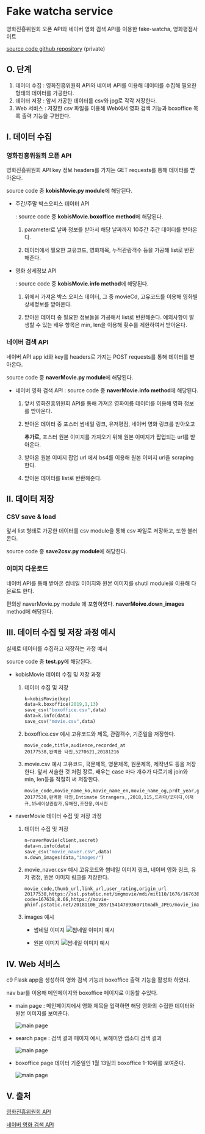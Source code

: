 # Fake watcha service

영화진흥위원회 오픈 API와 네이버 영화 검색 API를 이용한 fake-watcha, 영화평점사이트

[source code github repository](https://github.com/jiwookseo/fake_watcha) (private)



## O. 단계

1. 데이터 수집
   : 영화진흥위원회 API와 네이버 API를 이용해 데이터를 수집해 필요한 형태의 데이터를 가공한다.
2. 데이터 저장
   : 앞서 가공한 데이터를 csv와 jpg로 각각 저장한다.
3. Web 서비스
   : 저장한 csv 파일을 이용해 Web에서 영화 검색 기능과 boxoffice 목록 출력 기능을 구현한다.



## I. 데이터 수집

### 영화진흥위원회 오픈 API

영화진흥위원회 API key 정보 headers를 가지는 GET requests를 통해 데이터를 받아온다.

source code 중 **kobisMovie.py module**에 해당된다.

* 주간/주말 박스오피스 데이터 API

   : source code 중 **kobisMovie.boxoffice method**에 해당된다.

   1. parameter로 날짜 정보를 받아서 해당 날짜까지 10주간 주간 데이터를 받아온다.

   2. 데이터에서 필요한 고유코드, 영화제목, 누적관람객수 등을 가공해 list로 반환해준다.

      

* 영화 상세정보 API

   : source code 중 **kobisMovie.info method**에 해당된다.

   1. 위에서 가져온 박스 오피스 데이터, 그 중 movieCd, 고유코드를 이용해 영화별 상세정보를 받아온다.

   2. 받아온 데이터 중 필요한 정보들을 가공해서 list로 반환해준다.
      예외사항이 발생할 수 있는 배우 항목은 min, len을 이용해 횟수를 제한하여서 받아온다.




### 네이버 검색 API

네이버 API app id와 key를 headers로 가지는 POST requests를 통해 데이터를 받아온다.

source code 중 **naverMovie.py module**에 해당된다.

* 네이버 영화 검색 API
  : source code 중 **naverMovie.info method**에 해당된다.

  1. 앞서 영화진흥위원회 API를 통해 가져온 영화이름 데이터를 이용해 영화 정보를 받아온다.

  2. 받아온 데이터 중 포스터 썸네일 링크, 유저평점, 네이버 영화 링크를 받아오고

     **추가로,** 포스터 원본 이미지를 가져오기 위해 원본 이미지가 팝업되는 url를 받아온다.

  3. 받아온 원본 이미지 팝업 url 에서 bs4를 이용해 원본 이미지 url을 scraping 한다.

  4. 받아온 데이터를 list로 반환해준다.



## II. 데이터 저장

### CSV save & load

앞서 list 형태로 가공한 데이터를 csv module을 통해 csv 파일로 저장하고, 또한 불러온다.

source code 중 **save2csv.py module**에 해당한다.



### 이미지 다운로드

네이버 API를 통해 받아온 썸네일 이미지와 원본 이미지를 shutil module을 이용해 다운로드 한다.

편의상 naverMovie.py module 에 포함하였다. **naverMoive.down_images** method에 해당된다.



## III. 데이터 수집 및 저장 과정 예시

실제로 데이터를 수집하고 저장하는 과정 예시

source code 중 **test.py**에 해당된다.




* kobisMovie 데이터 수집 및 저장 과정

  1. 데이터 수집 및 저장

      ```python
      k=kobisMovie(key)
      data=k.boxoffice(2019,1,13)
      save_csv("boxoffice.csv",data)
      data=k.info(data)
      save_csv("movie.csv",data)
      ```

  2. boxoffice.csv 예시
      고유코드와 제목, 관람객수, 기준일을 저장한다.

      ```
      movie_code,title,audience,recorded_at
      20177538,완벽한 타인,5270621,20181216
      ```

  3. movie.csv 예시
      고유코드, 국문제목, 영문제목, 원문제목, 제작년도 등을 저장한다.
      앞서 서술한 것 처럼 장르, 배우는 case 마다 개수가 다르기에 join와 min, len등을 적절히 써 저장한다.

      ```
      movie_code,movie_name_ko,movie_name_en,movie_name_og,prdt_year,genres,directors,watch_grade_nm,actor1,actor2,actor1
      20177538,완벽한 타인,Intimate Strangers,,2018,115,드라마/코미디,이재규,15세이상관람가,유해진,조진웅,이서진
      ```

  

* naverMovie 데이터 수집 및 저장 과정

  1. 데이터 수집 및 저장

     ```python
     n=naverMovie(client,secret)
     data=n.info(data)
     save_csv("movie_naver.csv",data)
     n.down_images(data,"images/")
     ```

  2. movie_naver.csv 예시
     고유코드와 썸네일 이미지 링크, 네이버 영화 링크, 유저 평점, 원본 이미지 링크를 저장한다.

     ```
     movie_code,thumb_url,link_url,user_rating,origin_url
     20177538,https://ssl.pstatic.net/imgmovie/mdi/mit110/1676/167638_P71_133542.jpg,https://movie.naver.com/movie/bi/mi/basic.nhn?code=167638,8.66,https://movie-phinf.pstatic.net/20181106_289/1541478936071tmadh_JPEG/movie_image.jpg
     ```

  3. images 예시

     * 썸네일 이미지
       ![썸네일 이미지 예시](images/20010291_thumb.jpg)

     

     * 원본 이미지
       ![썸네일 이미지 예시](images/20010291_origin.jpg)



## IV. Web 서비스

c9 Flask app을 생성하여 영화 검색 기능과 boxoffice 출력 기능을 활성화 하였다.

nav bar를 이용해 메인페이지와 boxoffice 페이지로 이동할 수있다.

* main page
  : 메인페이지에서 영화 제목을 입력하면 해당 영화의 수집한 데이터와 원본 이미지를 보여준다.

  ![main page](doc/0.PNG)

  

* search page
  : 검색 결과 페이지 예시, 보헤미안 랩소디 검색 결과

  ![main page](doc/1.PNG)



* boxoffice page
  데이터 기준일인 1월 13일의 boxoffice 1-10위를 보여준다.

  ![main page](doc/2.PNG)



## V. 출처

[영화진흥위원회 API](http://www.kobis.or.kr/kobisopenapi/homepg/apiservice/searchServiceInfo.do)

[네이버 영화 검색 API](https://developers.naver.com/docs/search/movie/)